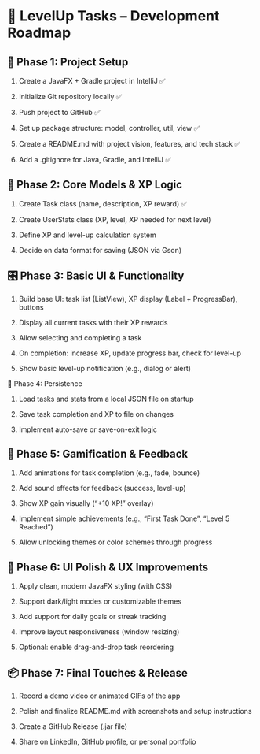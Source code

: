# 🚀 LevelUp Tasks – Development Roadmap
## 🧱 Phase 1: Project Setup
1. Create a JavaFX + Gradle project in IntelliJ ✅

2. Initialize Git repository locally ✅

3. Push project to GitHub ✅

4. Set up package structure: model, controller, util, view ✅

5. Create a README.md with project vision, features, and tech stack ✅

6. Add a .gitignore for Java, Gradle, and IntelliJ ✅

## 🧩 Phase 2: Core Models & XP Logic
1. Create Task class (name, description, XP reward) ✅

2. Create UserStats class (XP, level, XP needed for next level) 

3. Define XP and level-up calculation system

4. Decide on data format for saving (JSON via Gson)

## 🎛️ Phase 3: Basic UI & Functionality
1. Build base UI: task list (ListView), XP display (Label + ProgressBar), buttons

2. Display all current tasks with their XP rewards

3. Allow selecting and completing a task

4. On completion: increase XP, update progress bar, check for level-up

5. Show basic level-up notification (e.g., dialog or alert)

💾 Phase 4: Persistence
1. Load tasks and stats from a local JSON file on startup

2. Save task completion and XP to file on changes

3. Implement auto-save or save-on-exit logic

## 🎉 Phase 5: Gamification & Feedback
1. Add animations for task completion (e.g., fade, bounce)

2. Add sound effects for feedback (success, level-up)

3. Show XP gain visually (“+10 XP!” overlay)

4. Implement simple achievements (e.g., “First Task Done”, “Level 5 Reached”)

5. Allow unlocking themes or color schemes through progress

## 🎨 Phase 6: UI Polish & UX Improvements
1. Apply clean, modern JavaFX styling (with CSS)

2. Support dark/light modes or customizable themes

3. Add support for daily goals or streak tracking

4. Improve layout responsiveness (window resizing)

5. Optional: enable drag-and-drop task reordering

## 📦 Phase 7: Final Touches & Release
1. Record a demo video or animated GIFs of the app

2. Polish and finalize README.md with screenshots and setup instructions

3. Create a GitHub Release (.jar file)

4. Share on LinkedIn, GitHub profile, or personal portfolio